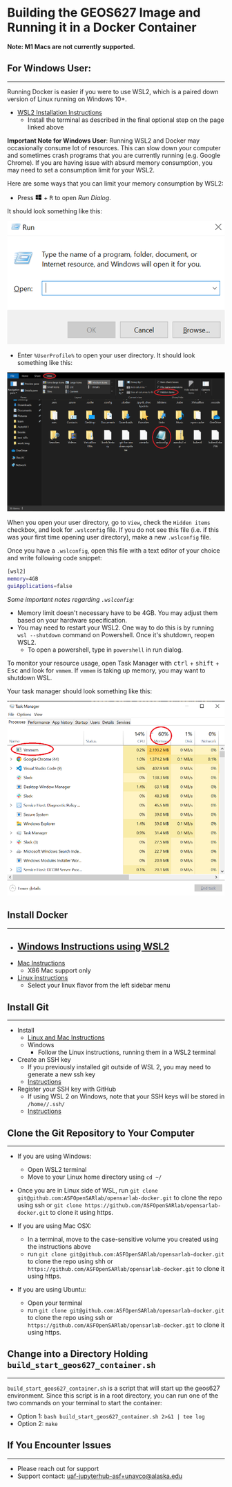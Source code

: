 # Building the GEOS627 Image and Running it in a Docker Container

**Note: M1 Macs are not currently supported.**

## For Windows User:
---
Running Docker is easier if you were to use WSL2, which is a paired down version of Linux running on Windows 10+.

- [WSL2 Installation Instructions](https://docs.microsoft.com/en-us/windows/wsl/install)
    - Install the terminal as described in the final optional step on the page linked above

**Important Note for Windows User**:
Running WSL2 and Docker may occasionally consume lot of resources. This can slow down your computer and sometimes crash programs that you are currently running (e.g. Google Chrome). If you are having issue with absurd memory consumption, you may need to set a consumption limit for your WSL2. 

Here are some ways that you can limit your memory consumption by WSL2:

- Press <kbd>![Windows Key](img/winkey.png)</kbd> + <kbd>R</kbd> to open *Run Dialog*.

It should look something like this:

![run dialog](img/run_dialog.PNG)

- Enter `%UserProfile%` to open your user directory. It should look something like this:

![user dir](img/user_dir.png)

When you open your user directory, go to `View`, check the `Hidden items` checkbox, and look for `.wslconfig` file. If you do not see this file (i.e. if this was your first time opening user directory), make a new `.wslconfig` file.

Once you have a `.wslconfig`, open this file with a text editor of your choice and write following code snippet:

``` bash
[wsl2]
memory=4GB
guiApplications=false
```

*Some important notes regarding `.wslconfig`:*
- Memory limit doesn't necessary have to be 4GB. You may adjust them based on your hardware specification.
- You may need to restart your WSL2. One way to do this is by running `wsl --shutdown` command on Powershell. Once it's shutdown, reopen WSL2.
    - To open a powershell, type in `powershell` in run dialog.


To monitor your resource usage, open Task Manager with <kbd>ctrl</kbd> + <kbd>shift</kbd> + <kbd>Esc</kbd> and look for `vmmem`. If `vmmem` is taking up memory, you may want to shutdown WSL.

Your task manager should look something like this:

![task manager](img/task_mngr.PNG)

## Install Docker
---
- [Windows Instructions using WSL2](https://docs.docker.com/desktop/windows/install/)
    - 
- [Mac Instructions](https://docs.docker.com/desktop/mac/install/)
    - X86 Mac support only
- [Linux instructions](https://docs.docker.com/engine/install/ubuntu/)
    - Select your linux flavor from the left sidebar menu

## Install Git
---
- Install
    - [Linux and Mac Instructions](https://git-scm.com/book/en/v2/Getting-Started-Installing-Git)
    - Windows
        - Follow the Linux instructions, running them in a WSL2 terminal
- Create an SSH key
    - If you previously installed git outside of WSL 2, you may need to generate a new ssh key
    - [Instructions](https://docs.github.com/en/authentication/connecting-to-github-with-ssh/generating-a-new-ssh-key-and-adding-it-to-the-ssh-agent)
- Register your SSH key with GitHub
    - If using WSL 2 on Windows, note that your SSH keys will be stored in `/home//.ssh/`
    - [Instructions](https://docs.github.com/en/authentication/connecting-to-github-with-ssh/adding-a-new-ssh-key-to-your-github-account)


## Clone the Git Repository to Your Computer
---
- If you are using Windows:
    - Open WSL2 terminal
    - Move to your Linux home directory using `cd ~/`
- Once you are in Linux side of WSL, run `git clone git@github.com:ASFOpenSARlab/opensarlab-docker.git` to clone the repo using ssh or `git clone https://github.com/ASFOpenSARlab/opensarlab-docker.git` to clone it using https.

- If you are using Mac OSX:
    - In a terminal, move to the case-sensitive volume you created using the instructions above
    - run `git clone git@github.com:ASFOpenSARlab/opensarlab-docker.git` to clone the repo using shh or `https://github.com/ASFOpenSARlab/opensarlab-docker.git` to clone it using https.

- If you are using Ubuntu:
    - Open your terminal
    - run `git clone git@github.com:ASFOpenSARlab/opensarlab-docker.git` to clone the repo using ssh or `https://github.com/ASFOpenSARlab/opensarlab-docker.git` to clone it using https.


## Change into a Directory Holding `build_start_geos627_container.sh`
---
`build_start_geos627_container.sh` is a script that will start up the geos627 environment. Since this script is in a root directory, you can run one of the two commands on your terminal to start the container:

- Option 1: `bash build_start_geos627_container.sh 2>&1 | tee log` 
- Option 2: `make`

## If You Encounter Issues
---
- Please reach out for support
- Support contact: [uaf-jupyterhub-asf+unavco@alaska.edu](uaf-jupyterhub-asf+unavco@alaska.edu)